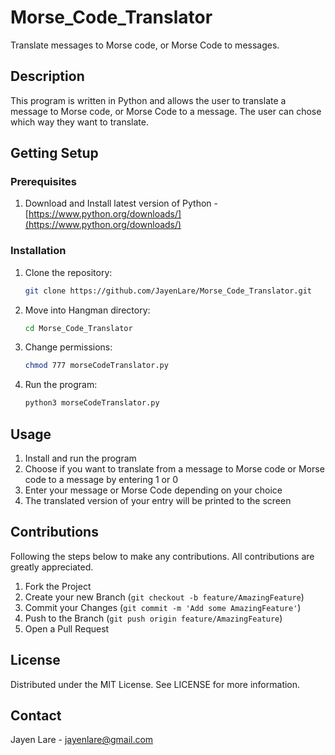 # Morse_Code_Translator
Translate messages to Morse code, or Morse Code to messages.

## Description
This program is written in Python and allows the user to translate a message to Morse code, or Morse Code to a message. The user can chose which way they want to translate.

## Getting Setup
### Prerequisites
1. Download and Install latest version of Python - [https://www.python.org/downloads/](https://www.python.org/downloads/)
### Installation
1. Clone the repository:
    ```sh
   git clone https://github.com/JayenLare/Morse_Code_Translator.git
   ```
2. Move into Hangman directory:
    ```sh
    cd Morse_Code_Translator
    ```
3. Change permissions:
    ```sh
    chmod 777 morseCodeTranslator.py
    ```
4. Run the program:
    ```sh
    python3 morseCodeTranslator.py
    ```

## Usage
1. Install and run the program
2. Choose if you want to translate from a message to Morse code or Morse code to a message by entering 1 or 0
3. Enter your message or Morse Code depending on your choice
4. The translated version of your entry will be printed to the screen

## Contributions
Following the steps below to make any contributions. All contributions are greatly appreciated.
1. Fork the Project
2. Create your new Branch (`git checkout -b feature/AmazingFeature`)
3. Commit your Changes (`git commit -m 'Add some AmazingFeature'`)
4. Push to the Branch (`git push origin feature/AmazingFeature`)
5. Open a Pull Request

## License
Distributed under the MIT License. See LICENSE for more information.

## Contact
Jayen Lare - jayenlare@gmail.com
